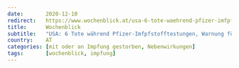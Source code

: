 ```yaml
---
date:       2020-12-10
redirect:   https://www.wochenblick.at/usa-6-tote-waehrend-pfizer-imfpfstofftestungen-warnung-fuer-allergiker/
title:      Wochenblick
subtitle:   "USA: 6 Tote während Pfizer-Imfpfstofftestungen, Warnung für Allergiker"
country:    AT
categories: [mit oder an Impfung gestorben, Nebenwirkungen]
tags:       [wochenblick, impfung]
---
```

